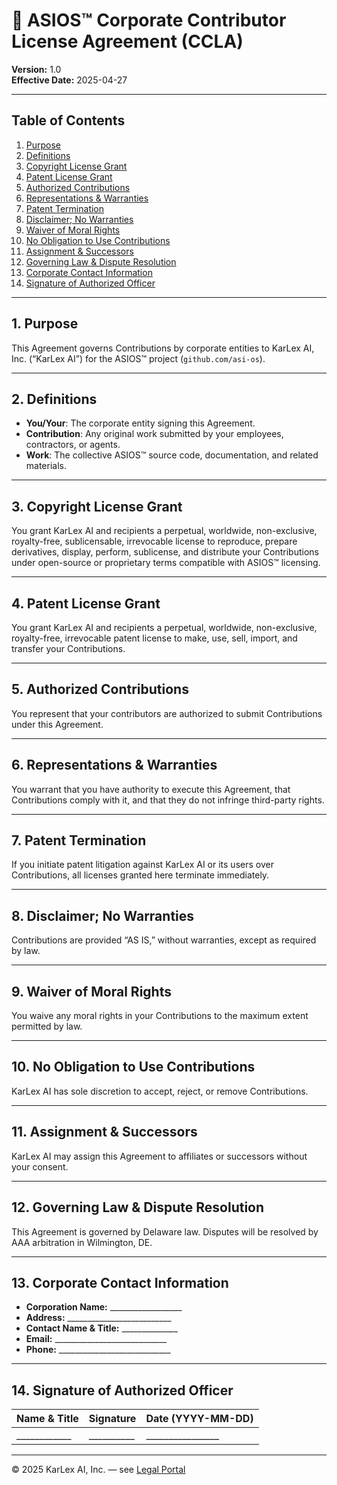 

# 📜 ASIOS™ Corporate Contributor License Agreement (CCLA)

**Version:** 1.0  
**Effective Date:** 2025-04-27  

---

## Table of Contents

1. [Purpose](#purpose)  
2. [Definitions](#definitions)  
3. [Copyright License Grant](#copyright-license-grant)  
4. [Patent License Grant](#patent-license-grant)  
5. [Authorized Contributions](#authorized-contributions)  
6. [Representations & Warranties](#representations--warranties)  
7. [Patent Termination](#patent-termination)  
8. [Disclaimer; No Warranties](#disclaimer-no-warranties)  
9. [Waiver of Moral Rights](#waiver-of-moral-rights)  
10. [No Obligation to Use Contributions](#no-obligation-to-use-contributions)  
11. [Assignment & Successors](#assignment--successors)  
12. [Governing Law & Dispute Resolution](#governing-law--dispute-resolution)  
13. [Corporate Contact Information](#corporate-contact-information)  
14. [Signature of Authorized Officer](#signature-of-authorized-officer)  

---

## 1. Purpose  
This Agreement governs Contributions by corporate entities to KarLex AI, Inc. (“KarLex AI”) for the ASIOS™ project (`github.com/asi-os`).

---

## 2. Definitions  
- **You/Your**: The corporate entity signing this Agreement.  
- **Contribution**: Any original work submitted by your employees, contractors, or agents.  
- **Work**: The collective ASIOS™ source code, documentation, and related materials.

---

## 3. Copyright License Grant  
You grant KarLex AI and recipients a perpetual, worldwide, non-exclusive, royalty-free, sublicensable, irrevocable license to reproduce, prepare derivatives, display, perform, sublicense, and distribute your Contributions under open-source or proprietary terms compatible with ASIOS™ licensing.

---

## 4. Patent License Grant  
You grant KarLex AI and recipients a perpetual, worldwide, non-exclusive, royalty-free, irrevocable patent license to make, use, sell, import, and transfer your Contributions.

---

## 5. Authorized Contributions  
You represent that your contributors are authorized to submit Contributions under this Agreement.

---

## 6. Representations & Warranties  
You warrant that you have authority to execute this Agreement, that Contributions comply with it, and that they do not infringe third-party rights.

---

## 7. Patent Termination  
If you initiate patent litigation against KarLex AI or its users over Contributions, all licenses granted here terminate immediately.

---

## 8. Disclaimer; No Warranties  
Contributions are provided “AS IS,” without warranties, except as required by law.

---

## 9. Waiver of Moral Rights  
You waive any moral rights in your Contributions to the maximum extent permitted by law.

---

## 10. No Obligation to Use Contributions  
KarLex AI has sole discretion to accept, reject, or remove Contributions.

---

## 11. Assignment & Successors  
KarLex AI may assign this Agreement to affiliates or successors without your consent.

---

## 12. Governing Law & Dispute Resolution  
This Agreement is governed by Delaware law. Disputes will be resolved by AAA arbitration in Wilmington, DE.

---

## 13. Corporate Contact Information  
- **Corporation Name:** __________________  
- **Address:** __________________________  
- **Contact Name & Title:** ______________  
- **Email:** ____________________________  
- **Phone:** ____________________________  

---

## 14. Signature of Authorized Officer

| Name & Title | Signature | Date (YYYY-MM-DD) |
|--------------|-----------|-------------------|
| ____________ | __________| ________________  |

---

© 2025 KarLex AI, Inc. — see [Legal Portal](https://asios.ai/legal)
